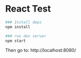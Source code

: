 # React Test

```bash
### Install deps
npm install

### run dev server
npm start
```
Then go to: http://localhost:8080/
